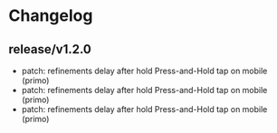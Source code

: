 # Changelog

## release/v1.2.0
* patch: refinements delay after hold Press-and-Hold tap on mobile (primo)
* patch: refinements delay after hold Press-and-Hold tap on mobile (primo)
* patch: refinements delay after hold Press-and-Hold tap on mobile (primo)

